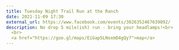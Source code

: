 ```yaml
---
title: Tuesday Night Trail Run at the Ranch
date: 2021-11-09 17:30
external_url: https://www.facebook.com/events/3026352467639892/
description: No drop 5 mile(ish) run - bring your headlamps!<br>
  <br>
  <a href="https://goo.gl/maps/EiGap5LNoxmD4gQy7">map</a>  
---
```

